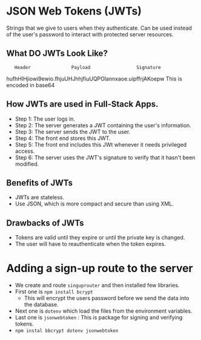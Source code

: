 # JSON Web Tokens (JWTs)
Strings that we give to users when they authenticate.
Can be used instead of the user's password to interact with protected server resources.

## What DO JWTs Look Like?
       Header               Payload                 Signature
hufhHIHjiowi9ewio.fhjuUHJhhjfiuUQPOlannxaoe.uipffrjAKoepw 
This is encoded in base64

## How JWTs are used in Full-Stack Apps.
- Step 1: The user logs in.
- Step 2: The server generates a JWT containing the user's information.
- Step 3: The server sends the JWT to the user.
- Step 4: The front end stores this JWT.
- Step 5: The front end includes this JWt whenever it needs privileged access.
- Step 6: The server uses the JWT's signature to verify that it hasn't been modified.

## Benefits of JWTs
- JWTs are stateless.
- Use JSON, which is more compact and secure than using XML.
## Drawbacks of JWTs
- Tokens are valid until they expire or until the private key is changed.
- The user will have to reauthenticate when the token expires.

# Adding a sign-up route to the server
- We create and route `singuprouter` and then installed few libraries.
- First one is `npm install bcrypt`
	- This will encrypt the users password before we send the data into the database.
- Next one is `dotenv` which load the files from the environment variables.
- Last one is `jsonwebtoken` : This is package for signing and verifying tokens.
- `npm instal bbcrypt dotenv jsonwebtoken`


